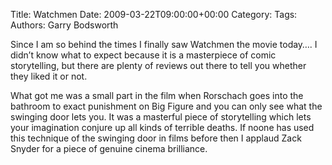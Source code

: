 Title: Watchmen
Date: 2009-03-22T09:00:00+00:00
Category: 
Tags: 
Authors: Garry Bodsworth

Since I am so behind the times I finally saw Watchmen the movie today&#8230;. I didn&#8217;t know what to expect because it is a masterpiece of comic storytelling, but there are plenty of reviews out there to tell you whether they liked it or not.

What got me was a small part in the film when Rorschach goes into the bathroom to exact punishment on Big Figure and you can only see what the swinging door lets you. It was a masterful piece of storytelling which lets your imagination conjure up all kinds of terrible deaths. If noone has used this technique of the swinging door in films before then I applaud Zack Snyder for a piece of genuine cinema brilliance.